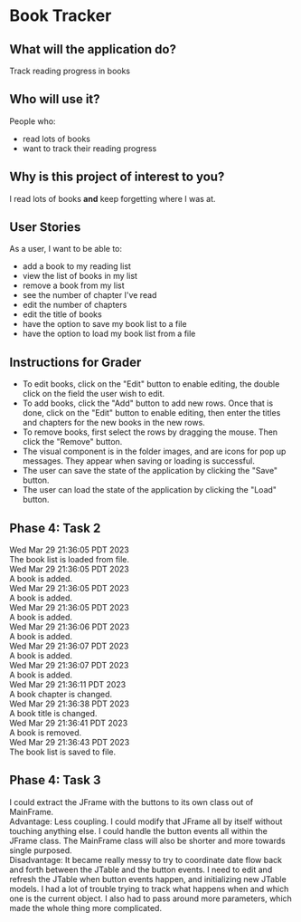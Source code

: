 # Book Tracker

## What will the application do?  
Track reading progress in books

## Who will use it?
People who:
- read lots of books
- want to track their reading progress

## Why is this project of interest to you?
I read lots of books **and** keep forgetting 
where I was at.

## User Stories
As a user, I want to be able to:
- add a book to my reading list
- view the list of books in my list
- remove a book from my list
- see the number of chapter I've read
- edit the number of chapters
- edit the title of books
- have the option to save my book list to a file
- have the option to load my book list from a file

## Instructions for Grader

- To edit books, click on the "Edit" button to enable editing, the double click on the field the user wish to edit. 
- To add books, click the "Add" button to add new rows. Once that is done, click on the "Edit" button to enable editing, then enter the titles and chapters for the new books in the new rows.
- To remove books, first select the rows by dragging the mouse. Then click the "Remove" button.
- The visual component is in the folder images, and are icons for pop up messages. They appear when saving or loading is successful.
- The user can save the state of the application by clicking the  "Save" button.
- The user can load the state of the application by clicking the "Load" button.

## Phase 4: Task 2
Wed Mar 29 21:36:05 PDT 2023  
The book list is loaded from file.  
Wed Mar 29 21:36:05 PDT 2023  
A book is added.  
Wed Mar 29 21:36:05 PDT 2023  
A book is added.  
Wed Mar 29 21:36:05 PDT 2023  
A book is added.  
Wed Mar 29 21:36:06 PDT 2023  
A book is added.  
Wed Mar 29 21:36:07 PDT 2023  
A book is added.  
Wed Mar 29 21:36:07 PDT 2023  
A book is added.  
Wed Mar 29 21:36:11 PDT 2023  
A book chapter is changed.  
Wed Mar 29 21:36:38 PDT 2023  
A book title is changed.  
Wed Mar 29 21:36:41 PDT 2023  
A book is removed.  
Wed Mar 29 21:36:43 PDT 2023  
The book list is saved to file.  

## Phase 4: Task 3
I could extract the JFrame with the buttons to its own class out of MainFrame.   
Advantage: Less coupling. I could modify that JFrame all by itself without touching anything else. I could handle the button events all within the JFrame class. The MainFrame class will also be shorter and more towards single purposed.   
Disadvantage: It became really messy to try to coordinate date flow back and forth between the JTable and the button events. I need to edit and refresh the JTable when button events happen, and initializing new JTable models. I had a lot of trouble trying to track what happens when and which one is the current object. I also had to pass around more parameters, which made the whole thing more complicated.